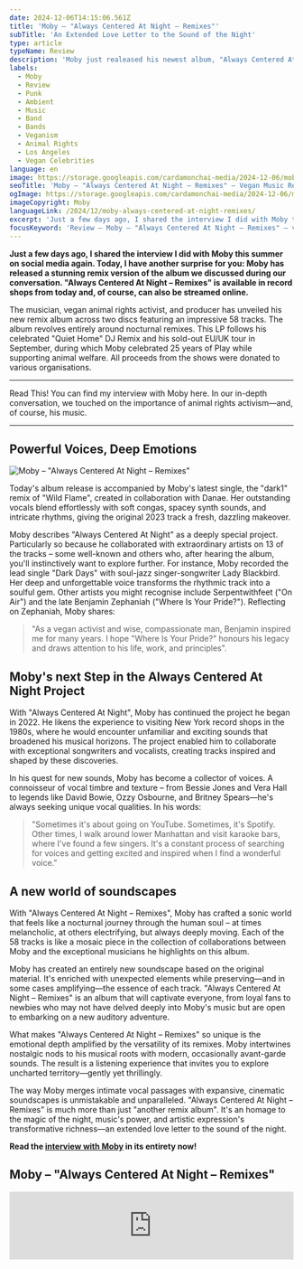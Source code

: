 ```yaml
---
date: 2024-12-06T14:15:06.561Z
title: 'Moby – "Always Centered At Night – Remixes"'
subTitle: 'An Extended Love Letter to the Sound of the Night'
type: article
typeName: Review
description: 'Moby just realeased his newest album, "Always Centered At Night – Remixes". Read my review and listen to the 58 songs now!'
labels:
  - Moby
  - Review
  - Punk
  - Ambient
  - Music
  - Band
  - Bands
  - Veganism
  - Animal Rights
  - Los Angeles
  - Vegan Celebrities
language: en
image: https://storage.googleapis.com/cardamonchai-media/2024-12-06/moby-always-centered-at-night-remix-soundsvegan-com-jpg-imagine-080808_3c3a38_1024_768/640.webp
seoTitle: 'Moby – "Always Centered At Night – Remixes" – Vegan Music Review'
ogImage: https://storage.googleapis.com/cardamonchai-media/2024-12-06/moby-always-centered-at-night-remix-soundsvegan-com-og-jpg-imagine-080808_3b3937_1200_628/640.webp
imageCopyright: Moby
languageLink: /2024/12/moby-always-centered-at-night-remixes/
excerpt: 'Just a few days ago, I shared the interview I did with Moby this summer on social media again. Today, I have another surprise for you: Moby has released a stunning remix version of the album we discussed during our conversation. "Always Centered At Night – Remixes" is available in record shops from today and, of course, can also be streamed online.'
focusKeyword: 'Review – Moby – "Always Centered At Night – Remixes" – vegan musicians'
---
```


**Just a few days ago, I shared the interview I did with Moby this summer on social media again. Today, I have another surprise for you: Moby has released a stunning remix version of the album we discussed during our conversation. "Always Centered At Night – Remixes" is available in record shops from today and, of course, can also be streamed online.**

The musician, vegan animal rights activist, and producer has unveiled his new remix album across two discs featuring an impressive 58 tracks. The album revolves entirely around nocturnal remixes. This LP follows his celebrated "Quiet Home" DJ Remix and his sold-out EU/UK tour in September, during which Moby celebrated 25 years of Play while supporting animal welfare. All proceeds from the shows were donated to various organisations.

---

Read This! You can find my interview with Moby here. In our in-depth conversation, we touched on the importance of animal rights activism—and, of course, his music.

---

## Powerful Voices, Deep Emotions

![Moby – "Always Centered At Night – Remixes"](https://storage.googleapis.com/cardamonchai-media/2024-12-06/moby-always-centered-at-night-remix-soundsvegan-com-album-artwork-jpeg-imagine-080808_35322f_3000_3000/640.webp 'Moby – "Always Centered At Night – Remixes"')

Today's album release is accompanied by Moby's latest single, the "dark1" remix of "Wild Flame", created in collaboration with Danae. Her outstanding vocals blend effortlessly with soft congas, spacey synth sounds, and intricate rhythms, giving the original 2023 track a fresh, dazzling makeover.

Moby describes "Always Centered At Night" as a deeply special project. Particularly so because he collaborated with extraordinary artists on 13 of the tracks – some well-known and others who, after hearing the album, you'll instinctively want to explore further. For instance, Moby recorded the lead single "Dark Days" with soul-jazz singer-songwriter Lady Blackbird. Her deep and unforgettable voice transforms the rhythmic track into a soulful gem. Other artists you might recognise include Serpentwithfeet ("On Air") and the late Benjamin Zephaniah ("Where Is Your Pride?"). Reflecting on Zephaniah, Moby shares:

> "As a vegan activist and wise, compassionate man, Benjamin inspired me for many years. I hope "Where Is Your Pride?" honours his legacy and draws attention to his life, work, and principles".

## Moby's next Step in the Always Centered At Night Project

With "Always Centered At Night", Moby has continued the project he began in 2022. He likens the experience to visiting New York record shops in the 1980s, where he would encounter unfamiliar and exciting sounds that broadened his musical horizons. The project enabled him to collaborate with exceptional songwriters and vocalists, creating tracks inspired and shaped by these discoveries.

In his quest for new sounds, Moby has become a collector of voices. A connoisseur of vocal timbre and texture – from Bessie Jones and Vera Hall to legends like David Bowie, Ozzy Osbourne, and Britney Spears—he's always seeking unique vocal qualities. In his words:

> "Sometimes it's about going on YouTube. Sometimes, it's Spotify. Other times, I walk around lower Manhattan and visit karaoke bars, where I've found a few singers. It's a constant process of searching for voices and getting excited and inspired when I find a wonderful voice."

## A new world of soundscapes

With "Always Centered At Night – Remixes", Moby has crafted a sonic world that feels like a nocturnal journey through the human soul – at times melancholic, at others electrifying, but always deeply moving. Each of the 58 tracks is like a mosaic piece in the collection of collaborations between Moby and the exceptional musicians he highlights on this album.

Moby has created an entirely new soundscape based on the original material. It's enriched with unexpected elements while preserving—and in some cases amplifying—the essence of each track. "Always Centered At Night – Remixes" is an album that will captivate everyone, from loyal fans to newbies who may not have delved deeply into Moby's music but are open to embarking on a new auditory adventure.

What makes "Always Centered At Night – Remixes" so unique is the emotional depth amplified by the versatility of its remixes. Moby intertwines nostalgic nods to his musical roots with modern, occasionally avant-garde sounds. The result is a listening experience that invites you to explore uncharted territory—gently yet thrillingly.

The way Moby merges intimate vocal passages with expansive, cinematic soundscapes is unmistakable and unparalleled. "Always Centered At Night – Remixes" is much more than just "another remix album". It's an homage to the magic of the night, music's power, and artistic expression's transformative richness—an extended love letter to the sound of the night.

**Read the [interview with Moby](/2024/06/moby-interview-en/) in its entirety now!**

## Moby – "Always Centered At Night – Remixes"

<iframe
  style="border: 0; width: 100%; height: 120px;"
  src="https://bandcamp.com/EmbeddedPlayer/album=2472880680/size=large/bgcol=ffffff/linkcol=5c9b72/tracklist=false/artwork=small/transparent=true/"
  seamless
>
  <a href="https://moby.bandcamp.com/album/always-centered-at-night-remixes">
    always centered at night - remixes by moby
  </a>
</iframe>
